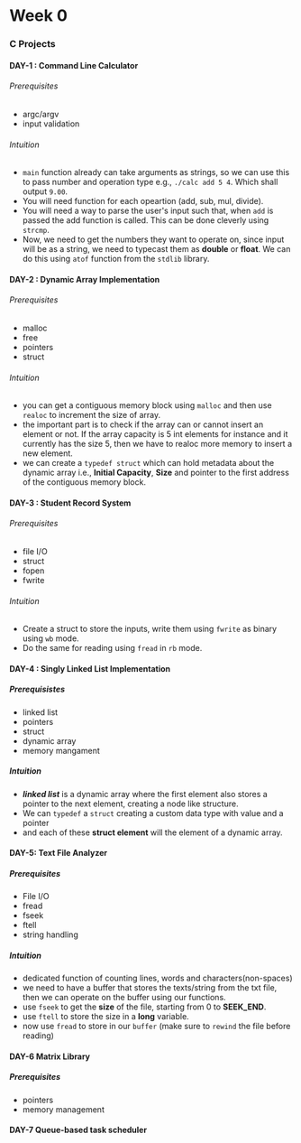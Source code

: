 # Week 0 
### C Projects
#### DAY-1 : Command Line Calculator 
###### Prerequisites
- argc/argv
- input validation 
###### Intuition
- `main` function already can take arguments as strings, so we can use this to pass number and operation type e.g., `./calc add 5 4`. Which shall output `9.00`. 
- You will need function for each opeartion (add, sub, mul, divide). 
- You will need a way to parse the user's input such that, when `add` is passed the add function is called. This can be done cleverly using `strcmp`. 
- Now, we need to get the numbers they want to operate on, since input will be as a string, we need to typecast them as **double** or **float**. We can do this using `atof` function from the `stdlib` library.

#### DAY-2 : Dynamic Array Implementation 
###### Prerequisites
- malloc
- free
- pointers
- struct 
###### Intuition 
- you can get a contiguous memory block using `malloc` and then use `realoc` to increment the size of array.
- the important part is to check if the array can or cannot insert an element or not. If the array capacity is 5 int elements for instance and it currently has the size 5, then we have to realoc more memory to insert a new element. 
- we can create a `typedef struct` which can hold metadata about the dynamic array i.e., **Initial Capacity**, **Size** and pointer to the first address of the contiguous memory block.

#### DAY-3 : Student Record System
###### Prerequisites
- file I/O
- struct 
- fopen 
- fwrite
###### Intuition
- Create a struct to store the inputs, write them using `fwrite` as binary using `wb` mode.
- Do the same for reading using `fread` in `rb` mode.  

#### DAY-4 : Singly Linked List Implementation 
##### Prerequisistes
- linked list 
- pointers 
- struct 
- dynamic array
- memory mangament  

##### Intuition 
- ***linked list*** is a dynamic array where the first element also stores a pointer to the next element, creating a node like structure. 
- We can `typedef` a `struct` creating a custom data type with value and a pointer
- and each of these **struct element** will the element of a dynamic array.


#### DAY-5: Text File Analyzer
##### Prerequisites 
- File I/O
- fread
- fseek
- ftell 
- string handling 

##### Intuition 
- dedicated function of counting lines, words and characters(non-spaces)
- we need to have a buffer that stores the texts/string from the txt file, then we can operate on the buffer using our functions.
- use `fseek` to get the **size** of the file, starting from 0 to **SEEK_END**.
- use `ftell` to store the size in a **long** variable. 
- now use `fread` to store in our `buffer` (make sure to `rewind` the file before reading)

#### DAY-6 Matrix Library 
##### Prerequisites
- pointers
- memory management 


#### DAY-7 Queue-based task scheduler 
